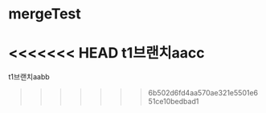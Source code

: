 # mergeTest
<<<<<<< HEAD
t1브랜치aacc
=======
t1브랜치aabb
>>>>>>> 6b502d6fd4aa570ae321e5501e651ce10bedbad1
